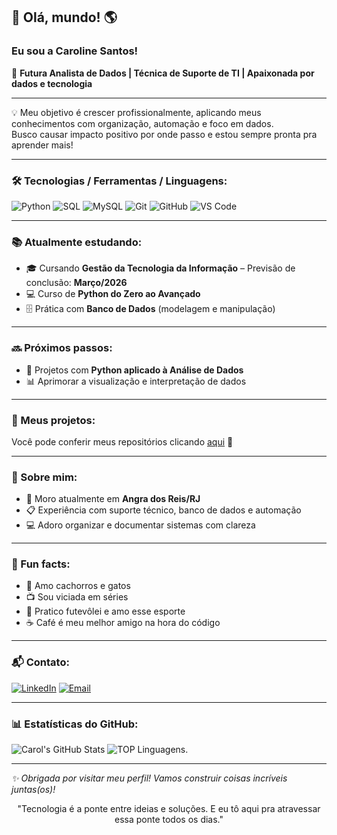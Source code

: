 ## 👋 Olá, mundo! 🌎  
### Eu sou a Caroline Santos!

🎯 **Futura Analista de Dados | Técnica de Suporte de TI | Apaixonada por dados e tecnologia**

---

💡 Meu objetivo é crescer profissionalmente, aplicando meus conhecimentos com organização, automação e foco em dados.  
Busco causar impacto positivo por onde passo e estou sempre pronta pra aprender mais!

---

### 🛠️ Tecnologias / Ferramentas / Linguagens:

![Python](https://img.shields.io/badge/Python-3776AB?style=for-the-badge&logo=python&logoColor=white)
![SQL](https://img.shields.io/badge/SQL-4479A1?style=for-the-badge&logo=postgresql&logoColor=white)
![MySQL](https://img.shields.io/badge/MySQL-00758F?style=for-the-badge&logo=mysql&logoColor=white)
![Git](https://img.shields.io/badge/Git-F05032?style=for-the-badge&logo=git&logoColor=white)
![GitHub](https://img.shields.io/badge/GitHub-000?style=for-the-badge&logo=github&logoColor=white)
![VS Code](https://img.shields.io/badge/VS%20Code-007ACC?style=for-the-badge&logo=visual-studio-code&logoColor=white)

---

### 📚 Atualmente estudando:
- 🎓 Cursando **Gestão da Tecnologia da Informação** – Previsão de conclusão: **Março/2026**
- 💻 Curso de **Python do Zero ao Avançado**
- 🗄️ Prática com **Banco de Dados** (modelagem e manipulação)

---

### 🔜 Próximos passos:
- 🚀 Projetos com **Python aplicado à Análise de Dados**
- 📊 Aprimorar a visualização e interpretação de dados

---

### 💼 Meus projetos:
Você pode conferir meus repositórios clicando [aqui](https://github.com/carolinesantosti?tab=repositories) 🚀

---

### 👤 Sobre mim:
- 📍 Moro atualmente em **Angra dos Reis/RJ**
- 📋 Experiência com suporte técnico, banco de dados e automação
- 💻 Adoro organizar e documentar sistemas com clareza

---

### 🧠 Fun facts:
- 🐾 Amo cachorros e gatos
- 📺 Sou viciada em séries
- 🏐 Pratico futevôlei e amo esse esporte
- ☕ Café é meu melhor amigo na hora do código

---

### 📬 Contato:
[![LinkedIn](https://img.shields.io/badge/LinkedIn-0077B5?style=flat&logo=linkedin&logoColor=white)](https://www.linkedin.com/in/carolinesantosti/)
[![Email](https://img.shields.io/badge/Email-carolinegsantos34@gmail.com-D14836?style=flat&logo=gmail&logoColor=white)](mailto:carolinegsantos34@gmail.com)

---

### 📊 Estatísticas do GitHub:

![Carol's GitHub Stats](https://github-readme-stats.vercel.app/api?username=carolinesantosti&show_icons=true&theme=radical)
![TOP Linguagens](https://github-readme-stats.vercel.app/api/top-langs/?username=carolsantosti&layout=compact&theme=dracula).

---

_✨ Obrigada por visitar meu perfil! Vamos construir coisas incríveis juntas(os)!_


<p align="center">"Tecnologia é a ponte entre ideias e soluções. E eu tô aqui pra atravessar essa ponte todos os dias."</p>
